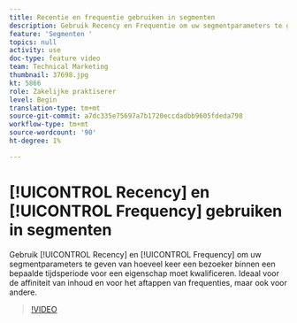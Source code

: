 ```yaml
---
title: Recentie en frequentie gebruiken in segmenten
description: Gebruik Recency en Frequentie om uw segmentparameters te geven van hoeveel keer een bezoeker binnen een bepaalde tijdsperiode voor een eigenschap moet kwalificeren. Ideaal voor de affiniteit van inhoud en voor het aftappen van frequenties, maar ook voor andere.
feature: 'Segmenten '
topics: null
activity: use
doc-type: feature video
team: Technical Marketing
thumbnail: 37698.jpg
kt: 5866
role: Zakelijke praktiserer
level: Begin
translation-type: tm+mt
source-git-commit: a7dc335e75697a7b1720eccdadbb9605fdeda798
workflow-type: tm+mt
source-wordcount: '90'
ht-degree: 1%

---
```



# [!UICONTROL Recency] en [!UICONTROL Frequency] gebruiken in segmenten

Gebruik [!UICONTROL Recency] en [!UICONTROL Frequency] om uw segmentparameters te geven van hoeveel keer een bezoeker binnen een bepaalde tijdsperiode voor een eigenschap moet kwalificeren. Ideaal voor de affiniteit van inhoud en voor het aftappen van frequenties, maar ook voor andere.

>[!VIDEO](https://video.tv.adobe.com/v/37698/?quality=12&learn=on)
